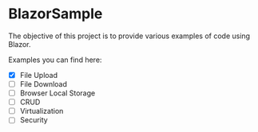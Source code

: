 # BlazorSample

The objective of this project is to provide various examples of code using Blazor.

Examples you can find here: 
- [x] File Upload
- [ ] File Download
- [ ] Browser Local Storage
- [ ] CRUD
- [ ] Virtualization
- [ ] Security
